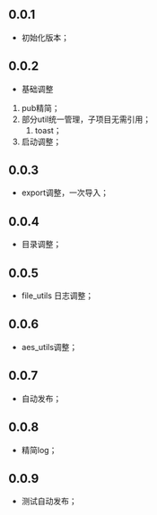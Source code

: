 ## 0.0.1

* 初始化版本；


## 0.0.2

* 基础调整

1. pub精简；
2. 部分util统一管理，子项目无需引用；
   1. toast；
3. 启动调整；

## 0.0.3

* export调整，一次导入；

## 0.0.4

* 目录调整；

## 0.0.5

* file_utils 日志调整；

## 0.0.6

* aes_utils调整；

## 0.0.7

* 自动发布；

## 0.0.8

* 精简log；

## 0.0.9

* 测试自动发布；